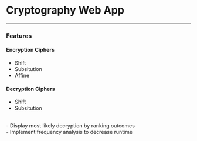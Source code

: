 # Cryptography Web App
___
### Features
#### Encryption Ciphers
- Shift
- Subsitution
- Affine

#### Decryption Ciphers
- Shift
- Subsitution
<br>
- Display most likely decryption by ranking outcomes
<br>
- Implement frequency analysis to decrease runtime
